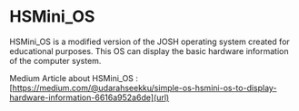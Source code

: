 # HSMini_OS

HSMini_OS is a modified version of the JOSH operating system created for educational purposes.
This OS can display the basic hardware information of the computer system.

Medium Article about HSMini_OS : [https://medium.com/@udarahseekku/simple-os-hsmini-os-to-display-hardware-information-6616a952a6de](url)
